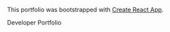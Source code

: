 This portfolio was bootstrapped with [Create React App](https://github.com/facebook/create-react-app).

Developer Portfolio